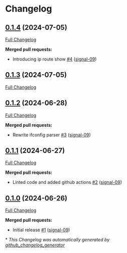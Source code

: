 # Changelog

## [0.1.4](https://github.com/signal-09/iproute4mac/tree/0.1.4) (2024-07-05)

[Full Changelog](https://github.com/signal-09/iproute4mac/compare/0.1.3...0.1.4)

**Merged pull requests:**

- Introducing ip route show [\#4](https://github.com/signal-09/iproute4mac/pull/4) ([signal-09](https://github.com/signal-09))

## [0.1.3](https://github.com/signal-09/iproute4mac/tree/0.1.3) (2024-07-05)

[Full Changelog](https://github.com/signal-09/iproute4mac/compare/0.1.2...0.1.3)

## [0.1.2](https://github.com/signal-09/iproute4mac/tree/0.1.2) (2024-06-28)

[Full Changelog](https://github.com/signal-09/iproute4mac/compare/0.1.1...0.1.2)

**Merged pull requests:**

- Rewrite ifconfig parser [\#3](https://github.com/signal-09/iproute4mac/pull/3) ([signal-09](https://github.com/signal-09))

## [0.1.1](https://github.com/signal-09/iproute4mac/tree/0.1.1) (2024-06-27)

[Full Changelog](https://github.com/signal-09/iproute4mac/compare/0.1.0...0.1.1)

**Merged pull requests:**

- Linted code and added github actions [\#2](https://github.com/signal-09/iproute4mac/pull/2) ([signal-09](https://github.com/signal-09))

## [0.1.0](https://github.com/signal-09/iproute4mac/tree/0.1.0) (2024-06-26)

[Full Changelog](https://github.com/signal-09/iproute4mac/compare/8f4dbc9ef5dd2f20ac4ef58b0e0ca263a0396f26...0.1.0)

**Merged pull requests:**

- Initial release [\#1](https://github.com/signal-09/iproute4mac/pull/1) ([signal-09](https://github.com/signal-09))



\* *This Changelog was automatically generated by [github_changelog_generator](https://github.com/github-changelog-generator/github-changelog-generator)*

